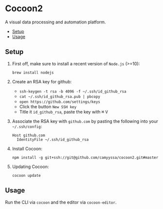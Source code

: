 # Cocoon2

A visual data processing and automation platform.

<!-- TOC depthFrom:2 -->

- [Setup](#setup)
- [Usage](#usage)

<!-- /TOC -->

## Setup

1.  First off, make sure to install a recent version of `Node.js` (>=10):

    ```
    brew install nodejs
    ```

1.  Create an RSA key for github:

    - `ssh-keygen -t rsa -b 4096 -f ~/.ssh/id_github_rsa`
    - `cat ~/.ssh/id_github_rsa.pub | pbcopy`
    - `open https://github.com/settings/keys`
    - Click the button `New SSH key`
    - Title it `id_github_rsa`, paste the key with <kbd>⌘</kbd> <kbd>V</kbd>

1.  Associate the RSA key with `github.com` by pasting the following into your `~/.ssh/config`:

    ```
    Host github.com
      IdentityFile ~/.ssh/id_github_rsa
    ```

1.  Install Cocoon:

    ```
    npm install -g git+ssh://git@github.com/camyyssa/cocoon2.git#master
    ```

1.  Updating Cocoon:

    ```
    cocoon update
    ```

## Usage

Run the CLI via `cocoon` and the editor via `cocoon-editor`.
